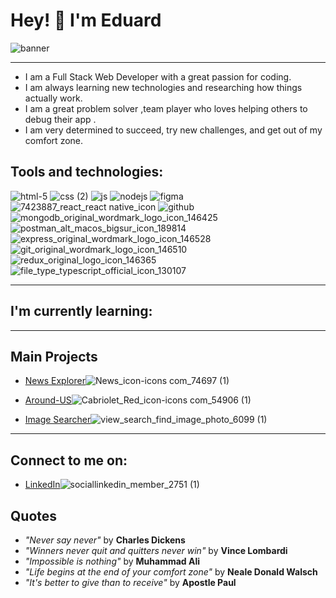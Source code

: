 # Hey! 👋 I'm Eduard 



![banner](https://user-images.githubusercontent.com/87845853/229977223-cea585b1-9924-43bb-8322-94f2b819cd6e.jpg)



___________
* I am a Full Stack Web Developer with a great passion for coding.
* I am always learning new technologies and researching how things actually work.
* I am a great problem solver ,team player who loves helping others to debug their app . 
* I am very determined to succeed, try new challenges, and get out of my comfort zone.

## Tools and technologies:

![html-5](https://user-images.githubusercontent.com/87845853/167110452-d5d4c7c6-747d-481e-9360-8d8414a7da00.png)
![css (2)](https://user-images.githubusercontent.com/87845853/167110487-02413aac-648f-4711-8a8d-c91079a3e8a5.png)
![js](https://user-images.githubusercontent.com/87845853/167110942-4bc98daa-6d38-4c9c-9d91-1348490c4171.png)
![nodejs](https://user-images.githubusercontent.com/87845853/167111210-deee7d57-075f-4d9f-b1a8-f0fc9546c7e1.png)
![figma](https://user-images.githubusercontent.com/87845853/167111349-373c3747-98d4-4b51-bd42-cdcb5da9db82.png)
![7423887_react_react native_icon](https://user-images.githubusercontent.com/87845853/167112302-71df704c-51e7-4778-be7f-79f1caa0139c.png)
![github](https://user-images.githubusercontent.com/87845853/167112317-188d30c5-aca8-44f8-a7b4-d7dd4577940a.png)
![mongodb_original_wordmark_logo_icon_146425](https://user-images.githubusercontent.com/87845853/167112694-ea5f3194-3cc6-4e60-a55b-6282356ef744.png)
![postman_alt_macos_bigsur_icon_189814](https://user-images.githubusercontent.com/87845853/167113134-d9bcf50a-2c13-4fc0-b968-f21aab2c534c.png)
![express_original_wordmark_logo_icon_146528](https://user-images.githubusercontent.com/87845853/167113018-c76f5b39-ae12-4925-b11c-ca56ffde65ee.png)
![git_original_wordmark_logo_icon_146510](https://user-images.githubusercontent.com/87845853/167113222-b70184c2-bda1-4e6a-b76a-8c9397a5335f.png)
![redux_original_logo_icon_146365](https://user-images.githubusercontent.com/87845853/167113363-10a107e7-2d97-42fe-9eae-c126ca2e5d4a.png)
![file_type_typescript_official_icon_130107](https://user-images.githubusercontent.com/87845853/167113414-0e1560e6-30c2-4525-91f2-111d6533c44a.png)
________________________________________
## I'm currently learning:


__________________________
## Main Projects 
* [News Explorer](https://github.com/Eduard-L/news-explorer-frontend)![News_icon-icons com_74697 (1)](https://user-images.githubusercontent.com/87845853/167114541-97bf5a6c-69b7-4a68-8f86-c7fab8c108b1.png)


* [Around-US](https://github.com/Eduard-L/react-around-api-full)![Cabriolet_Red_icon-icons com_54906 (1)](https://user-images.githubusercontent.com/87845853/167114535-56e0f0b5-197d-4893-924a-3390d789994f.png)


* [Image Searcher](https://github.com/Eduard-L/react-image-searcher)![view_search_find_image_photo_6099 (1)](https://user-images.githubusercontent.com/87845853/167114552-ceca431a-004a-4c2f-a555-c75e3905cdea.png)



___________________________________
## Connect to me on: 
* [LinkedIn](https://linkedin.com/in/eduard-loktev)![sociallinkedin_member_2751 (1)](https://user-images.githubusercontent.com/87845853/167114531-d72b10f1-25b6-4de4-b796-b47fe71d86ae.png)

## Quotes
* *"Never say never"* by **Charles Dickens**
* *"Winners never quit and quitters never win"* by **Vince Lombardi**
* *"Impossible is nothing"* by **Muhammad Ali**
* *"Life begins at the end of your comfort zone"* by  **Neale Donald Walsch**
* *"It's better to give than to receive"* by  **Apostle Paul**




